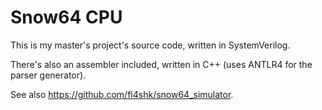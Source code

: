 # Snow64 CPU
This is my master's project's source code, written in SystemVerilog.

There's also an assembler included, written in C++ (uses ANTLR4 for the parser generator).

See also https://github.com/fl4shk/snow64_simulator.
